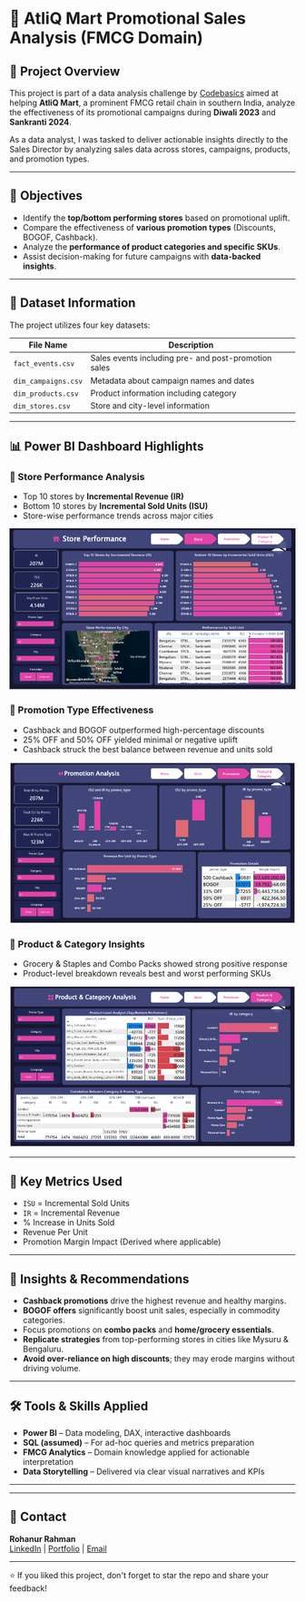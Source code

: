 # 🛒 AtliQ Mart Promotional Sales Analysis (FMCG Domain)


## 📘 Project Overview

This project is part of a data analysis challenge by [Codebasics](https://www.codebasics.io/) aimed at helping **AtliQ Mart**, a prominent FMCG retail chain in southern India, analyze the effectiveness of its promotional campaigns during **Diwali 2023** and **Sankranti 2024**.

As a data analyst, I was tasked to deliver actionable insights directly to the Sales Director by analyzing sales data across stores, campaigns, products, and promotion types.

---

## 🎯 Objectives

- Identify the **top/bottom performing stores** based on promotional uplift.
- Compare the effectiveness of **various promotion types** (Discounts, BOGOF, Cashback).
- Analyze the **performance of product categories and specific SKUs**.
- Assist decision-making for future campaigns with **data-backed insights**.

---

## 🧾 Dataset Information

The project utilizes four key datasets:

| File Name        | Description |
|------------------|-------------|
| `fact_events.csv`   | Sales events including pre- and post-promotion sales |
| `dim_campaigns.csv` | Metadata about campaign names and dates |
| `dim_products.csv`  | Product information including category |
| `dim_stores.csv`    | Store and city-level information |

---

## 📊 Power BI Dashboard Highlights

### 🔹 Store Performance Analysis
- Top 10 stores by **Incremental Revenue (IR)**
- Bottom 10 stores by **Incremental Sold Units (ISU)**
- Store-wise performance trends across major cities

![Dashboard - Store Analysis](https://github.com/ontu001/AtliQ-Mart-promotional-sales-analysis/blob/main/asset/1.PNG)

### 🔹 Promotion Type Effectiveness
- Cashback and BOGOF outperformed high-percentage discounts
- 25% OFF and 50% OFF yielded minimal or negative uplift
- Cashback struck the best balance between revenue and units sold

![Dashboard - Promotion Analysis](https://github.com/ontu001/AtliQ-Mart-promotional-sales-analysis/blob/main/asset/2.PNG)

### 🔹 Product & Category Insights
- Grocery & Staples and Combo Packs showed strong positive response
- Product-level breakdown reveals best and worst performing SKUs

![Dashboard - Product & Promo Insights](https://github.com/ontu001/AtliQ-Mart-promotional-sales-analysis/blob/main/asset/3.PNG)

---

## 📌 Key Metrics Used

- `ISU` = Incremental Sold Units  
- `IR` = Incremental Revenue  
- % Increase in Units Sold  
- Revenue Per Unit  
- Promotion Margin Impact (Derived where applicable)

---

## 🧠 Insights & Recommendations

- **Cashback promotions** drive the highest revenue and healthy margins.
- **BOGOF offers** significantly boost unit sales, especially in commodity categories.
- Focus promotions on **combo packs** and **home/grocery essentials**.
- **Replicate strategies** from top-performing stores in cities like Mysuru & Bengaluru.
- **Avoid over-reliance on high discounts**; they may erode margins without driving volume.

---

## 🛠 Tools & Skills Applied

- **Power BI** – Data modeling, DAX, interactive dashboards  
- **SQL (assumed)** – For ad-hoc queries and metrics preparation  
- **FMCG Analytics** – Domain knowledge applied for actionable interpretation  
- **Data Storytelling** – Delivered via clear visual narratives and KPIs

---


---

## 👋 Contact

**Rohanur Rahman**  
[LinkedIn](https://www.linkedin.com/in/ontu001/) | [Portfolio](https://ontu001.github.io/Rohanur-Rahman/) | [Email](mailto:ontu001@gmail.com)

---

⭐ If you liked this project, don't forget to star the repo and share your feedback!




